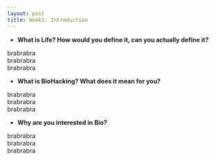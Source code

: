 ```yaml
---
layout: post
title: Week1: Introduction
---
```



- **What is Life? How would you define it, can you actually define it?**

brabrabra  
brabrabra  
brabrabra  



- **What is BioHacking? What does it mean for you?**

brabrabra  
brabrabra  
brabrabra  


- **Why are you interested in Bio?**

brabrabra  
brabrabra  
brabrabra  


